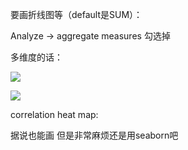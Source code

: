 要画折线图等（default是SUM）：

Analyze -> aggregate measures 勾选掉

多维度的话：

![](https://tva1.sinaimg.cn/large/0081Kckwly1glrilzh635j31c00u0amb.jpg)


![](https://tva1.sinaimg.cn/large/0081Kckwly1glrimmk05ej31c00u0tlk.jpg)

correlation heat map:

据说也能画 但是非常麻烦还是用seaborn吧
